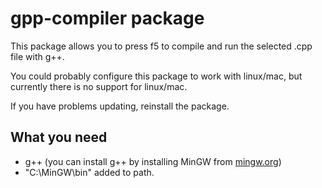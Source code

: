 # gpp-compiler package

This package allows you to press f5 to compile and run the selected .cpp file with g++.

You could probably configure this package to work with linux/mac, but currently there is no support for linux/mac.

If you have problems updating, reinstall the package.

## What you need
- g++ (you can install g++ by installing MinGW from [mingw.org](http://www.mingw.org/))
- "C:\MinGW\bin\" added to path.
